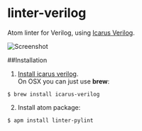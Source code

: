 # linter-verilog

Atom linter for Verilog, using [Icarus Verilog](http://iverilog.icarus.com).  

![Screenshot](https://raw.githubusercontent.com/manucorporat/linter-verilog/master/screenshot.png)

##Installation

1. [Install icarus verilog](http://www.swarthmore.edu/NatSci/mzucker1/e15_f2014/iverilog.html).  
On OSX you can just use **brew**:  

 ```
$ brew install icarus-verilog 
```

2. Install atom package:

```
$ apm install linter-pylint
```

